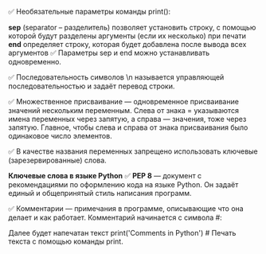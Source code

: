 ✅ Необязательные параметры команды print():

**sep** (separator – разделитель) позволяет установить строку, с помощью которой будут разделены аргументы (если их несколько) при печати
**end** определяет строку, которая будет добавлена после вывода всех аргументов
✅ Параметры sep и end можно устанавливать одновременно.

✅ Последовательность символов \n называется управляющей последовательностью и задаёт перевод строки.

✅ Множественное присваивание — одновременное присваивание значений нескольким переменным. Слева от знака = указываются имена переменных через запятую, а справа — значения, тоже через запятую. Главное, чтобы слева и справа от знака присваивания было одинаковое число элементов.

✅ В качестве названия переменных запрещено использовать ключевые (зарезервированные) слова.

**Ключевые слова в языке Python**
✅ **PEP 8** — документ с рекомендациями по оформлению кода на языке Python. Он задаёт единый и общепринятый стиль написания программ.

✅ Комментарии — примечания в программе, описывающие что она делает и как работает. Комментарий начинается с символа #:

Далее будет напечатан текст
print('Comments in Python')  # Печать текста с помощью команды print.
